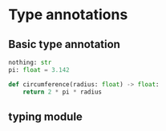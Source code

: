 

# Type annotations

## Basic type annotation
```python
nothing: str
pi: float = 3.142

def circumference(radius: float) -> float:
    return 2 * pi * radius
```

## typing module
<!--stackedit_data:
eyJoaXN0b3J5IjpbMTYzOTI0MzkzNiwtODMyODY5MjIzLDczMD
k5ODExNl19
-->